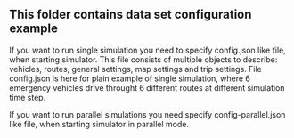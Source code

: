 ## This folder contains data set configuration example

If you want to run single simulation you need to specify config.json like file, when starting simulator. 
This file consists of multiple objects to describe: vehicles, routes, general settings, map settings and trip settings.
File config.json is here for plain example of single simulation, where 6 emergency vehicles drive throught 6 different routes at different simulation time step.

If you want to run parallel simulations you need specify config-parallel.json like file, when starting simulator in parallel mode.
